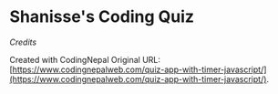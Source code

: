 # Shanisse's Coding Quiz

*Credits*

Created with CodingNepal Original URL: [https://www.codingnepalweb.com/quiz-app-with-timer-javascript/](https://www.codingnepalweb.com/quiz-app-with-timer-javascript/).


